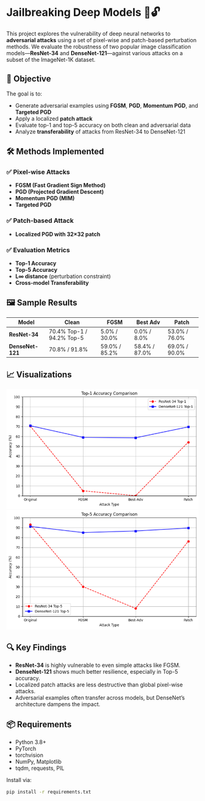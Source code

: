 # Jailbreaking Deep Models 🧠🔓

This project explores the vulnerability of deep neural networks to **adversarial attacks** using a set of pixel-wise and patch-based perturbation methods. We evaluate the robustness of two popular image classification models—**ResNet-34** and **DenseNet-121**—against various attacks on a subset of the ImageNet-1K dataset.

## 📌 Objective

The goal is to:
- Generate adversarial examples using **FGSM**, **PGD**, **Momentum PGD**, and **Targeted PGD**
- Apply a localized **patch attack**
- Evaluate top-1 and top-5 accuracy on both clean and adversarial data
- Analyze **transferability** of attacks from ResNet-34 to DenseNet-121

## 🛠️ Methods Implemented

### ✅ Pixel-wise Attacks
- **FGSM (Fast Gradient Sign Method)**  
- **PGD (Projected Gradient Descent)**  
- **Momentum PGD (MIM)**  
- **Targeted PGD**

### ✅ Patch-based Attack
- **Localized PGD with 32×32 patch**

### ✅ Evaluation Metrics
- **Top-1 Accuracy**
- **Top-5 Accuracy**
- **L∞ distance** (perturbation constraint)
- **Cross-model Transferability**

## 🖼️ Sample Results

| Model         | Clean | FGSM | Best Adv | Patch |
|---------------|-------|------|----------|--------|
| **ResNet-34** | 70.4% Top-1 / 94.2% Top-5 | 5.0% / 30.0% | 0.0% / 8.0% | 53.0% / 76.0% |
| **DenseNet-121** | 70.8% / 91.8% | 59.0% / 85.2% | 58.4% / 87.0% | 69.0% / 90.0% |

## 📈 Visualizations

<img src="/top1_accuracy_comparison.png" width="600" />
<img src="/top5_accuracy_comparison.png" width="600" />

## 🔍 Key Findings

- **ResNet-34** is highly vulnerable to even simple attacks like FGSM.
- **DenseNet-121** shows much better resilience, especially in Top-5 accuracy.
- Localized patch attacks are less destructive than global pixel-wise attacks.
- Adversarial examples often transfer across models, but DenseNet’s architecture dampens the impact.

## 📦 Requirements

- Python 3.8+
- PyTorch
- torchvision
- NumPy, Matplotlib
- tqdm, requests, PIL

Install via:

```bash
pip install -r requirements.txt
